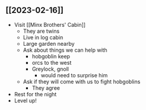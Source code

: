 ## [[2023-02-16]]
- Visit [[Minx Brothers' Cabin]]
	- They are twins
	- Live in log cabin
	- Large garden nearby
	- Ask about things we can help with
		- hobgoblin keep
		- orcs to the west
		- Greylock, gnoll
			- would need to surprise him
	- Ask if they will come with us to fight hobgoblins
		- They agree
- Rest for the night
- Level up!

